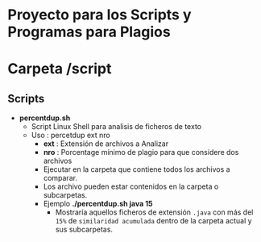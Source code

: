 # Proyecto para los Scripts y Programas para Plagios
# Carpeta /script

## Scripts
- **percentdup.sh**
	- Script Linux Shell para analisis de ficheros de texto
	- Uso : percetdup ext nro
		- **ext** : Extensión de archivos a Analizar
		- **nro** : Porcentage mínimo de plagio para que considere dos archivos
		- Ejecutar en la carpeta que contiene todos los archivos a comparar.
		- Los archivo pueden estar contenidos en la carpeta o subcarpetas.
		- Ejemplo **./percentdup.sh java 15**
			- Mostraría aquellos ficheros de extensión `.java` con más  del `15%` de `similaridad acumulada` dentro de la carpeta actual y sus subcarpetas.
